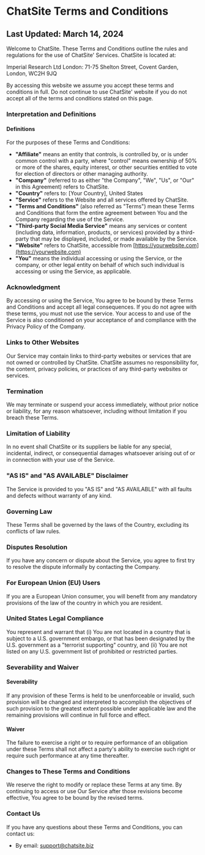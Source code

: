 # ChatSite Terms and Conditions

## Last Updated: March 14, 2024

Welcome to ChatSite. These Terms and Conditions outline the rules and regulations for the use of ChatSite' Services. ChatSite is located at:


Imperial Research Ltd 
London: 71-75 Shelton Street, Covent Garden, London, WC2H 9JQ

By accessing this website we assume you accept these terms and conditions in full. Do not continue to use ChatSite' website if you do not accept all of the terms and conditions stated on this page.

### Interpretation and Definitions

#### Definitions

For the purposes of these Terms and Conditions:

- **"Affiliate"** means an entity that controls, is controlled by, or is under common control with a party, where "control" means ownership of 50% or more of the shares, equity interest, or other securities entitled to vote for election of directors or other managing authority.
- **"Company"** (referred to as either "the Company", "We", "Us", or "Our" in this Agreement) refers to ChatSite.
- **"Country"** refers to: [Your Country], United States
- **"Service"** refers to the Website and all services offered by ChatSite.
- **"Terms and Conditions"** (also referred as "Terms") mean these Terms and Conditions that form the entire agreement between You and the Company regarding the use of the Service.
- **"Third-party Social Media Service"** means any services or content (including data, information, products, or services) provided by a third-party that may be displayed, included, or made available by the Service.
- **"Website"** refers to ChatSite, accessible from [https://yourwebsite.com](https://yourwebsite.com)
- **"You"** means the individual accessing or using the Service, or the company, or other legal entity on behalf of which such individual is accessing or using the Service, as applicable.

### Acknowledgment

By accessing or using the Service, You agree to be bound by these Terms and Conditions and accept all legal consequences. If you do not agree with these terms, you must not use the service. Your access to and use of the Service is also conditioned on your acceptance of and compliance with the Privacy Policy of the Company.

### Links to Other Websites

Our Service may contain links to third-party websites or services that are not owned or controlled by ChatSite. ChatSite assumes no responsibility for, the content, privacy policies, or practices of any third-party websites or services.

### Termination

We may terminate or suspend your access immediately, without prior notice or liability, for any reason whatsoever, including without limitation if you breach these Terms.

### Limitation of Liability

In no event shall ChatSite or its suppliers be liable for any special, incidental, indirect, or consequential damages whatsoever arising out of or in connection with your use of the Service.

### "AS IS" and "AS AVAILABLE" Disclaimer

The Service is provided to you "AS IS" and "AS AVAILABLE" with all faults and defects without warranty of any kind.

### Governing Law

These Terms shall be governed by the laws of the Country, excluding its conflicts of law rules.

### Disputes Resolution

If you have any concern or dispute about the Service, you agree to first try to resolve the dispute informally by contacting the Company.

### For European Union (EU) Users

If you are a European Union consumer, you will benefit from any mandatory provisions of the law of the country in which you are resident.

### United States Legal Compliance

You represent and warrant that (i) You are not located in a country that is subject to a U.S. government embargo, or that has been designated by the U.S. government as a "terrorist supporting" country, and (ii) You are not listed on any U.S. government list of prohibited or restricted parties.

### Severability and Waiver

#### Severability

If any provision of these Terms is held to be unenforceable or invalid, such provision will be changed and interpreted to accomplish the objectives of such provision to the greatest extent possible under applicable law and the remaining provisions will continue in full force and effect.

#### Waiver

The failure to exercise a right or to require performance of an obligation under these Terms shall not affect a party's ability to exercise such right or require such performance at any time thereafter.

### Changes to These Terms and Conditions

We reserve the right to modify or replace these Terms at any time. By continuing to access or use Our Service after those revisions become effective, You agree to be bound by the revised terms.

### Contact Us

If you have any questions about these Terms and Conditions, you can contact us:

- By email: [support@chatsite.biz](mailto:support@chatsite.biz)
